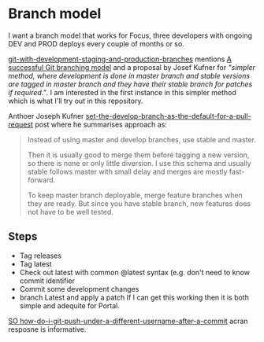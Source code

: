 # Branch model
I want a branch model that works for Focus, three developers with ongoing DEV and PROD deploys every couple of months or so.

[git-with-development-staging-and-production-branches](https://stackoverflow.com/questions/15072243/git-with-development-staging-and-production-branches) mentions 
[A successful Git branching model](https://nvie.com/posts/a-successful-git-branching-model/) and a proposal by Josef Kufner for *"simpler method, where development is done in master branch and stable versions are tagged in master branch and they have their stable branch for patches if required."*. I am interested in the first instance in this simpler method which is what I'll try out in this repository. 

Anthoer Joseph Kufner [set-the-develop-branch-as-the-default-for-a-pull-request](https://stackoverflow.com/questions/14858075/set-the-develop-branch-as-the-default-for-a-pull-request/14858295#14858295) post where he summarises approach as:
>Instead of using master and develop branches, use stable and master.
>
>Then it is usually good to merge them before tagging a new version, so there is none or only little diversion. I use this schema and usually stable follows master with small delay and merges are mostly fast-forward.
>
>To keep master branch deployable, merge feature branches when they are ready. But since you have stable branch, new features does not have to be well tested.


## Steps
- Tag releases
- Tag latest
- Check out latest with common @latest syntax (e.g. don't need to know commit identifier
- Commit some development changes
- branch Latest and apply a patch
If I can get this working then it is both simple and adequite for Portal.


[SO how-do-i-git-push-under-a-different-username-after-a-commit](https://stackoverflow.com/questions/77361153/how-do-i-git-push-under-a-different-username-after-a-commit) acran resposne is informative. 
